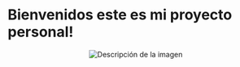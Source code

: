 # Bienvenidos este es mi proyecto personal!

<body>
<p align="center">
  <img src="https://encrypted-tbn0.gstatic.com/images?q=tbn:ANd9GcTnt6FomDwusPis9HdQOAefKveu7jASJ-z89r6PW_G7Dw&s" alt="Descripción de la imagen">
</p>
<p align="center>
  #Frameworks utilizados
</p>
: React, Vite, Bootstrap
</body>
